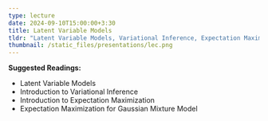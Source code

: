 ```yaml
---
type: lecture
date: 2024-09-10T15:00:00+3:30
title: Latent Variable Models 
tldr: "Latent Variable Models, Variational Inference, Expectation Maximization"
thumbnail: /static_files/presentations/lec.png
---
```

**Suggested Readings:**
- Latent Variable Models
- Introduction to Variational Inference
- Introduction to Expectation Maximization 
- Expectation Maximization for Gaussian Mixture Model